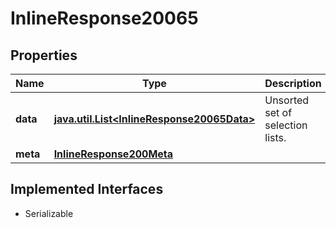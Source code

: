 

# InlineResponse20065


## Properties

Name | Type | Description | Notes
------------ | ------------- | ------------- | -------------
**data** | [**java.util.List&lt;InlineResponse20065Data&gt;**](InlineResponse20065Data.md) | Unsorted set of selection lists. |  [optional]
**meta** | [**InlineResponse200Meta**](InlineResponse200Meta.md) |  |  [optional]


## Implemented Interfaces

* Serializable


